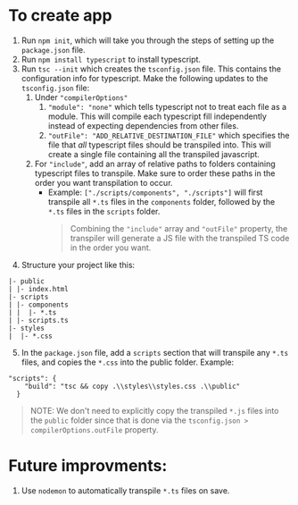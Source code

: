 # To create app

1. Run `npm init`, which will take you through the steps of setting up the `package.json` file.
2. Run `npm install typescript` to install typescript.
3. Run `tsc --init` which creates the `tsconfig.json` file. This contains the configuration info for typescript. Make the following updates to the `tsconfig.json` file:
   1. Under `"compilerOptions"`
      1. `"module": "none"` which tells typescript not to treat each file as a module. This will compile each typescript fill independently instead of expecting dependencies from other files.
      2. `"outFile": "ADD_RELATIVE_DESTINATION_FILE"` which specifies the file that _all_ typescript files should be transpiled into. This will create a single file containing all the transpiled javascript.
   2. For `"include"`, add an array of relative paths to folders containing typescript files to transpile. Make sure to order these paths in the order you want transpilation to occur.
      - Example: `["./scripts/components", "./scripts"]` will first transpile all `*.ts` files in the `components` folder, followed by the `*.ts` files in the `scripts` folder.
        > Combining the `"include"` array and `"outFile"` property, the transpiler will generate a JS file with the transpiled TS code in the order you want.
4. Structure your project like this:

```
|- public
| |- index.html
|- scripts
| |- components
| |  |- *.ts
| |- scripts.ts
|- styles
|  |- *.css
```

5. In the `package.json` file, add a `scripts` section that will transpile any `*.ts` files, and copies the `*.css` into the public folder. Example:

```
"scripts": {
    "build": "tsc && copy .\\styles\\styles.css .\\public"
  }
```

> NOTE: We don't need to explicitly copy the transpiled `*.js` files into the `public` folder since that is done via the `tsconfig.json > compilerOptions.outFile` property.

# Future improvments:

1. Use `nodemon` to automatically transpile `*.ts` files on save.
